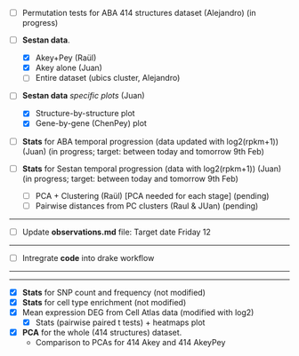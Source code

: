 
- [ ] Permutation tests for ABA 414 structures dataset (Alejandro) (in progress)

- [ ] **Sestan data**.
    + [X] Akey+Pey (Raül)
    + [X] Akey alone (Juan)
    + [ ] Entire dataset (ubics cluster, Alejandro)
    
 - [ ] **Sestan data** *specific plots* (Juan)
    + [X] Structure-by-structure plot
    + [X] Gene-by-gene (ChenPey) plot
  
- [ ] **Stats** for ABA temporal progression (data updated with log2(rpkm+1)) (Juan) (in progress; target: between today and tomorrow 9th Feb)

- [ ] **Stats** for Sestan temporal progression (data with log2(rpkm+1))  (Juan) (in progress; target: between today and tomorrow 9th Feb)
  + [ ] PCA + Clustering (Raül) [PCA needed for each stage] (pending)
  + [ ] Pairwise distances from PC clusters (Raul & JUan) (pending)
  
----  
  
- [ ] Update **observations.md** file: Target date Friday 12


--- 
  
- [ ] Intregrate **code** into drake workflow


--- 
--- 

- [X] **Stats** for SNP count and frequency (not modified)
- [X] **Stats** for cell type enrichment (not modified)
- [X] Mean expression DEG from Cell Atlas data (modified with log2)
  + [X] Stats (pairwise paired t tests) + heatmaps plot
  
- [X] **PCA** for the whole (414 structures) dataset.
  + Comparison to PCAs for 414 Akey and 414 AkeyPey  
  


